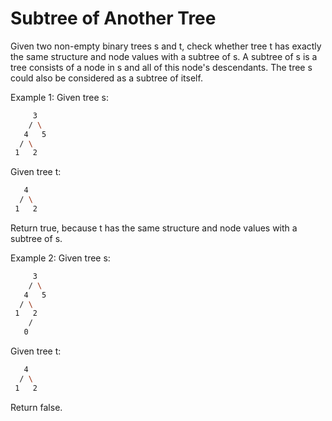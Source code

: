 # Subtree of Another Tree

Given two non-empty binary trees s and t, check whether tree t has exactly the same structure and node values with a subtree of s. A subtree of s is a tree consists of a node in s and all of this node's descendants. The tree s could also be considered as a subtree of itself.

Example 1:
Given tree s:

```bash
     3
    / \
   4   5
  / \
 1   2
```

Given tree t:

```bash
   4 
  / \
 1   2
```

Return true, because t has the same structure and node values with a subtree of s.

Example 2:
Given tree s:

```bash
     3
    / \
   4   5
  / \
 1   2
    /
   0
```

Given tree t:

```bash
   4
  / \
 1   2
```

Return false.

